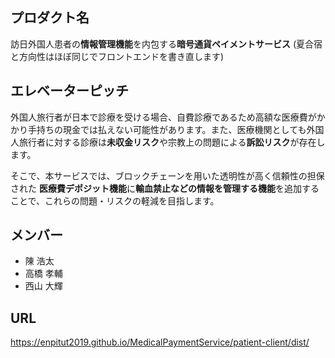 ## プロダクト名
訪日外国人患者の**情報管理機能**を内包する**暗号通貨ペイメントサービス**
(夏合宿と方向性はほぼ同じでフロントエンドを書き直します)  

## エレベーターピッチ
外国人旅行者が日本で診療を受ける場合、自費診療であるため高額な医療費がかかり手持ちの現金では払えない可能性があります。また、医療機関としても外国人旅行者に対する診療は**未収金リスク**や宗教上の問題による**訴訟リスク**が存在します。

そこで、本サービスでは、ブロックチェーンを用いた透明性が高く信頼性の担保された
**医療費デポジット機能**に**輸血禁止などの情報を管理する機能**を追加することで、これらの問題・リスクの軽減を目指します。

## メンバー
- 陳 浩太
- 高橋 孝輔
- 西山 大輝

## URL
https://enpitut2019.github.io/MedicalPaymentService/patient-client/dist/
